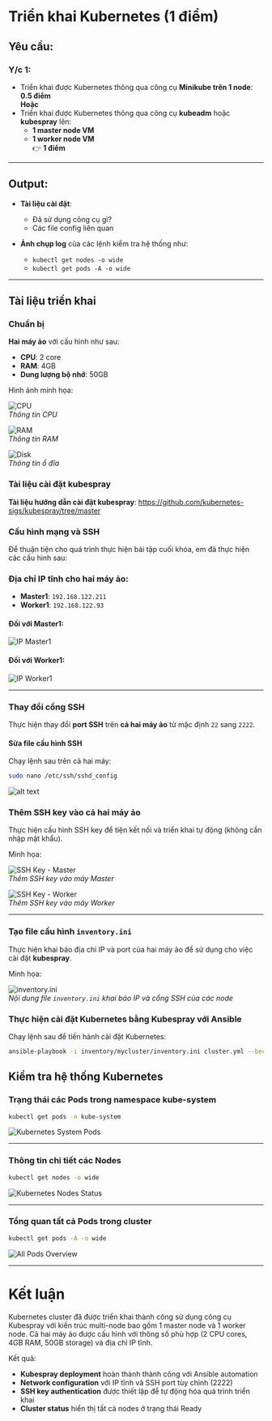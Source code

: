 #  Triển khai Kubernetes (1 điểm)

##  Yêu cầu:

### Y/c 1:

- Triển khai được Kubernetes thông qua công cụ **Minikube trên 1 node**: **0.5 điểm**  
  **Hoặc**
- Triển khai được Kubernetes thông qua công cụ **kubeadm** hoặc **kubespray** lên:
  - **1 master node VM**
  - **1 worker node VM**  
  👉 **1 điểm**

---

##  Output:

- **Tài liệu cài đặt**:
  - Đã sử dụng công cụ gì?
  - Các file config liên quan

- **Ảnh chụp log** của các lệnh kiểm tra hệ thống như:
  - `kubectl get nodes -o wide`
  - `kubectl get pods -A -o wide`

---

##  Tài liệu triển khai

###  Chuẩn bị

**Hai máy ảo** với cấu hình như sau:

- **CPU**: 2 core  
- **RAM**: 4GB  
- **Dung lượng bộ nhớ**: 50GB  

 Hình ảnh minh họa:

![CPU](images/cpu.png)  
*Thông tin CPU*

![RAM](images/ram.png)  
*Thông tin RAM*

![Disk](images/disk.png)  
*Thông tin ổ đĩa*

###  Tài liệu cài đặt kubespray
**Tài liệu hướng dẫn cài đặt kubespray**: https://github.com/kubernetes-sigs/kubespray/tree/master
###  Cấu hình mạng và SSH

Để thuận tiện cho quá trình thực hiện bài tập cuối khóa, em đã thực hiện các cấu hình sau:

###  Địa chỉ IP tĩnh cho hai máy ảo:

- **Master1**: `192.168.122.211`  
- **Worker1**: `192.168.122.93`

####  Đối với Master1:

![IP Master1](images/ip-master.png)

####  Đối với Worker1:

![IP Worker1](images/ip-worker.png)

---

###  Thay đổi cổng SSH

Thực hiện thay đổi **port SSH** trên **cả hai máy ảo** từ mặc định `22` sang `2222`.

#### Sửa file cấu hình SSH

Chạy lệnh sau trên cả hai máy:
```bash
sudo nano /etc/ssh/sshd_config 
```
![alt text](images/ssh.png)
### Thêm SSH key vào cả hai máy ảo

Thực hiện cấu hình SSH key để tiện kết nối và triển khai tự động (không cần nhập mật khẩu).

Minh họa:

![SSH Key - Master](images/ssh-key-1.png)  
*Thêm SSH key vào máy Master*

![SSH Key - Worker](images/ssh-key-2.png)  
*Thêm SSH key vào máy Worker*

---

###  Tạo file cấu hình `inventory.ini`

Thực hiện khai báo địa chỉ IP và port của hai máy ảo để sử dụng cho việc cài đặt  **kubespray**.

 Minh họa:

![inventory.ini](images/inventoryini.png)  
*Nội dung file `inventory.ini` khai báo IP và cổng SSH của các node*

###  Thực hiện cài đặt Kubernetes bằng Kubespray với Ansible

Chạy lệnh sau để tiến hành cài đặt Kubernetes:

```bash
ansible-playbook -i inventory/mycluster/inventory.ini cluster.yml --become --ask-pass --ask-become-pass
```
##  Kiểm tra hệ thống Kubernetes

###  Trạng thái các Pods trong namespace kube-system

```bash
kubectl get pods -n kube-system
```

![Kubernetes System Pods](images/pod-k8s.png)

---

###  Thông tin chi tiết các Nodes

```bash
kubectl get nodes -o wide
```

![Kubernetes Nodes Status](images/node-k8s.png)

---

###  Tổng quan tất cả Pods trong cluster

```bash
kubectl get pods -A -o wide
```

![All Pods Overview](images/pod-wide.png)

---

# Kết luận

Kubernetes cluster đã được triển khai thành công sử dụng công cụ Kubespray với kiến trúc multi-node bao gồm 1 master node và 1 worker node. Cả hai máy ảo được cấu hình với thông số phù hợp (2 CPU cores, 4GB RAM, 50GB storage) và địa chỉ IP tĩnh.

Kết quả:
- **Kubespray deployment** hoàn thành thành công với Ansible automation
- **Network configuration** với IP tĩnh và SSH port tùy chỉnh (2222)  
- **SSH key authentication** được thiết lập để tự động hóa quá trình triển khai
- **Cluster status** hiển thị tất cả nodes ở trạng thái Ready


